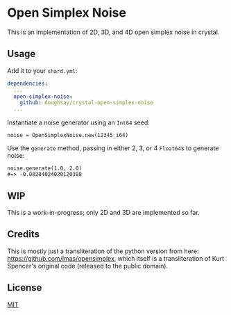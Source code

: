 # Open Simplex Noise

This is an implementation of 2D, 3D, and 4D open simplex noise in crystal.

## Usage

Add it to your `shard.yml`:

```yml
dependencies:
  ...
  open-simplex-noise:
    github: doughsay/crystal-open-simplex-noise
  ...
```

Instantiate a noise generator using an `Int64` seed:

```crystal
noise = OpenSimplexNoise.new(12345_i64)
```

Use the `generate` method, passing in either 2, 3, or 4 `Float64`s to generate noise:

```crystal
noise.generate(1.0, 2.0)
#=> -0.08284024020120388
```

## WIP

This is a work-in-progress; only 2D and 3D are implemented so far.

## Credits

This is mostly just a transliteration of the python version from here: https://github.com/lmas/opensimplex, which itself is a transliteration of Kurt Spencer's original code (released to the public domain).

## License

[MIT](LICENSE.md)
